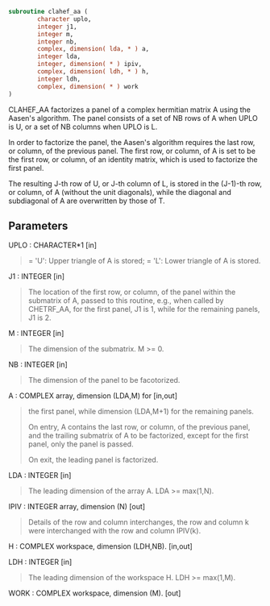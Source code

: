 ```fortran
subroutine clahef_aa (
        character uplo,
        integer j1,
        integer m,
        integer nb,
        complex, dimension( lda, * ) a,
        integer lda,
        integer, dimension( * ) ipiv,
        complex, dimension( ldh, * ) h,
        integer ldh,
        complex, dimension( * ) work
)
```

CLAHEF_AA factorizes a panel of a complex hermitian matrix A using
the Aasen's algorithm. The panel consists of a set of NB rows of A
when UPLO is U, or a set of NB columns when UPLO is L.

In order to factorize the panel, the Aasen's algorithm requires the
last row, or column, of the previous panel. The first row, or column,
of A is set to be the first row, or column, of an identity matrix,
which is used to factorize the first panel.

The resulting J-th row of U, or J-th column of L, is stored in the
(J-1)-th row, or column, of A (without the unit diagonals), while
the diagonal and subdiagonal of A are overwritten by those of T.

## Parameters
UPLO : CHARACTER\*1 [in]
> = 'U':  Upper triangle of A is stored;
> = 'L':  Lower triangle of A is stored.

J1 : INTEGER [in]
> The location of the first row, or column, of the panel
> within the submatrix of A, passed to this routine, e.g.,
> when called by CHETRF_AA, for the first panel, J1 is 1,
> while for the remaining panels, J1 is 2.

M : INTEGER [in]
> The dimension of the submatrix. M >= 0.

NB : INTEGER [in]
> The dimension of the panel to be facotorized.

A : COMPLEX array, dimension (LDA,M) for [in,out]
> the first panel, while dimension (LDA,M+1) for the
> remaining panels.
> 
> On entry, A contains the last row, or column, of
> the previous panel, and the trailing submatrix of A
> to be factorized, except for the first panel, only
> the panel is passed.
> 
> On exit, the leading panel is factorized.

LDA : INTEGER [in]
> The leading dimension of the array A.  LDA >= max(1,N).

IPIV : INTEGER array, dimension (N) [out]
> Details of the row and column interchanges,
> the row and column k were interchanged with the row and
> column IPIV(k).

H : COMPLEX workspace, dimension (LDH,NB). [in,out]

LDH : INTEGER [in]
> The leading dimension of the workspace H. LDH >= max(1,M).

WORK : COMPLEX workspace, dimension (M). [out]
